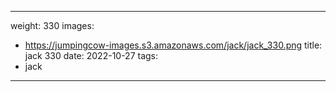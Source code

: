 
---
weight: 330
images:
- https://jumpingcow-images.s3.amazonaws.com/jack/jack_330.png
title: jack 330
date: 2022-10-27
tags:
- jack
---

